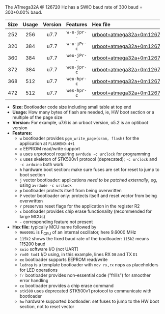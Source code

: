 The ATmega32A @ 126720 Hz has a SWIO baud rate of 300 baud = 300+0.00% baud.

|Size|Usage|Version|Features|Hex file|
|:-:|:-:|:-:|:-:|:--|
|252|256|u7.7|`w-u-jpr--`|[urboot+atmega32a+0m126720i++++0k3_swio_rxd0_txd1.hex](https://raw.githubusercontent.com/stefanrueger/urboot.hex/main/mcus/atmega32a/internal_oscillator/fint+0m126720_Hz/br++++0k3_bps/urboot+atmega32a+0m126720i++++0k3_swio_rxd0_txd1.hex)|
|320|384|u7.7|`w-u-jPr-c`|[urboot+atmega32a+0m126720i++++0k3_swio_rxd0_txd1_lednop_fr_ce.hex](https://raw.githubusercontent.com/stefanrueger/urboot.hex/main/mcus/atmega32a/internal_oscillator/fint+0m126720_Hz/br++++0k3_bps/urboot+atmega32a+0m126720i++++0k3_swio_rxd0_txd1_lednop_fr_ce.hex)|
|360|384|u7.7|`weu-jPr--`|[urboot+atmega32a+0m126720i++++0k3_swio_rxd0_txd1_ee_lednop_fr.hex](https://raw.githubusercontent.com/stefanrueger/urboot.hex/main/mcus/atmega32a/internal_oscillator/fint+0m126720_Hz/br++++0k3_bps/urboot+atmega32a+0m126720i++++0k3_swio_rxd0_txd1_ee_lednop_fr.hex)|
|372|384|u7.7|`weu-jpr-c`|[urboot+atmega32a+0m126720i++++0k3_swio_rxd0_txd1_ee_lednop_fr_ce.hex](https://raw.githubusercontent.com/stefanrueger/urboot.hex/main/mcus/atmega32a/internal_oscillator/fint+0m126720_Hz/br++++0k3_bps/urboot+atmega32a+0m126720i++++0k3_swio_rxd0_txd1_ee_lednop_fr_ce.hex)|
|368|512|u7.7|`weu-hpr-c`|[urboot+atmega32a+0m126720i++++0k3_swio_rxd0_txd1_ee_lednop_fr_ce_hw.hex](https://raw.githubusercontent.com/stefanrueger/urboot.hex/main/mcus/atmega32a/internal_oscillator/fint+0m126720_Hz/br++++0k3_bps/urboot+atmega32a+0m126720i++++0k3_swio_rxd0_txd1_ee_lednop_fr_ce_hw.hex)|
|472|512|u7.7|`wes-hpr-c`|[urboot+atmega32a+0m126720i++++0k3_swio_rxd0_txd1_ee_lednop_fr_ce_stk500_hw.hex](https://raw.githubusercontent.com/stefanrueger/urboot.hex/main/mcus/atmega32a/internal_oscillator/fint+0m126720_Hz/br++++0k3_bps/urboot+atmega32a+0m126720i++++0k3_swio_rxd0_txd1_ee_lednop_fr_ce_stk500_hw.hex)|

- **Size:** Bootloader code size including small table at top end
- **Usage:** How many bytes of flash are needed, ie, HW boot section or a multiple of the page size
- **Version:** For example, u7.6 is an urboot version, o5.2 is an optiboot version
- **Features:**
  + `w` bootloader provides `pgm_write_page(sram, flash)` for the application at `FLASHEND-4+1`
  + `e` EEPROM read/write support
  + `u` uses urprotocol requiring `avrdude -c urclock` for programming
  + `s` uses skeleton of STK500v1 protocol (deprecated); `-c urclock` and `-c arduino` both work
  + `h` hardware boot section: make sure fuses are set for reset to jump to boot section
  + `j` vector bootloader: applications *need to be patched externally*, eg, using `avrdude -c urclock`
  + `p` bootloader protects itself from being overwritten
  + `P` vector bootloader only: protects itself and reset vector from being overwritten
  + `r` preserves reset flags for the application in the register R2
  + `c` bootloader provides chip erase functionality (recommended for large MCUs)
  + `-` corresponding feature not present
- **Hex file:** typically MCU name followed by
  + `9m6000i` is F<sub>CPU</sub> of an internal oscillator, here 9.6000 MHz
  + `115k2` shows the fixed baud rate of the bootloader: `115k2` means 115200 baud
  + `swio` software I/O (not UART)
  + `rxd0 txd1` I/O using, in this example, lines RX `D0` and TX `D1`
  + `ee` bootloader supports EEPROM read/write
  + `lednop` is a template bootloader with `mov rx,rx` nops as placeholders for LED operations
  + `fr` bootloader provides non-essential code ("frills") for smoother error handling
  + `ce` bootloader provides a chip erase command
  + `stk500` uses deprecated STK500v1 protocol to communicate with bootloader
  + `hw` hardware supported bootloader: set fuses to jump to the HW boot section, not to reset vector
